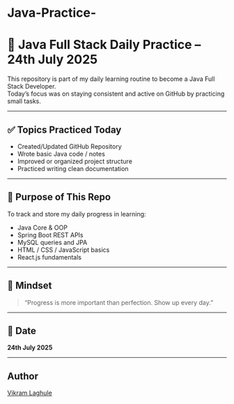# Java-Practice-
# 📘 Java Full Stack Daily Practice – 24th July 2025

This repository is part of my daily learning routine to become a Java Full Stack Developer.  
Today’s focus was on staying consistent and active on GitHub by practicing small tasks.

---

## ✅ Topics Practiced Today

- Created/Updated GitHub Repository
- Wrote basic Java code / notes
- Improved or organized project structure
- Practiced writing clean documentation

---

## 📌 Purpose of This Repo

To track and store my daily progress in learning:
- Java Core & OOP
- Spring Boot REST APIs
- MySQL queries and JPA
- HTML / CSS / JavaScript basics
- React.js fundamentals

---

## 🧠 Mindset

> “Progress is more important than perfection. Show up every day.”

---

## 📅 Date

**24th July 2025**

---

## Author

[Vikram Laghule](https://github.com/vikramlaghule)
